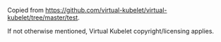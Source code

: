 Copied from https://github.com/virtual-kubelet/virtual-kubelet/tree/master/test.

If not otherwise mentioned, Virtual Kubelet copyright/licensing applies.
